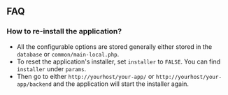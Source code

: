FAQ
---

### How to re-install the application?

* All the configurable options are stored generally either stored in the `database` or `common/main-local.php`.
* To reset the application's installer, set `installer` to `FALSE`. You can find `installer` under `params`.
* Then go to either `http://yourhost/your-app/` or `http://yourhost/your-app/backend` and the application will start 
the installer again.
